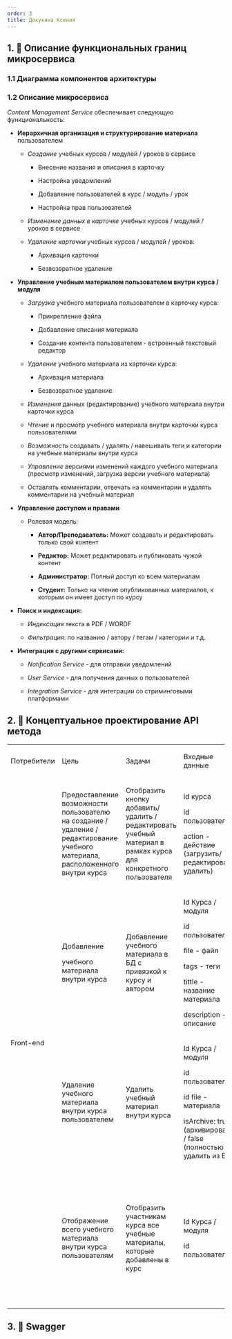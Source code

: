 ```yaml
---
order: 3
title: Докукина Ксения
---
```


## 1\. 📖 Описание функциональных границ микросервиса

### 1\.1 Диаграмма компонентов архитектуры

<drawio path="./arkhitekturnoe-kata.svg" width="211px" height="101px"/>

### 1\.2 Описание микросервиса

*Content Management Service* обеспечивает следующую функциональность:

-  **Иерархичная организация и структурирование материала** пользователем

   -  *Создание* учебных курсов / модулей / уроков в сервисе

      -  Внесение названия и описания в карточку

      -  Настройка уведомлений

      -  Добавление пользователей в курс / модуль / урок

      -  Настройка прав пользователей

   -  *Изменение данных в карточке* учебных курсов / модулей / уроков в сервисе

   -  *Удаление карточки* учебных курсов / модулей / уроков:

      -  Архивация карточки

      -  Безвозвратное удаление

-  **Управление учебным материалом пользователем внутри курса / модуля**

   -  *Загрузка* учебного материала пользователем в карточку курса:

      -  Прикрепление файла

      -  Добавление описания материала

      -  Создание контента пользователем - встроенный текстовый редактор

   -  *Удаление* учебного материала из карточки курса:

      -  Архивация материала

      -  Безвозвратное удаление 

   -  *Изменения* данных (редактирование) учебного материала внутри карточки курса

   -  *Чтение* и просмотр учебного материала внутри карточки курса пользователями

   -  *Возможность* создавать / удалять / навешивать теги и категории на учебные материалы внутри курса

   -  *Управление* версиями изменений каждого учебного материала (просмотр изменений, загрузка версии учебного материала)

   -  Оставлять комментарии, отвечать на комментарии и удалять комментарии на учебный материал

-  **Управление доступом и правами**

   -  Ролевая модель:

      -  **Автор/Преподаватель:** Может создавать и редактировать только свой контент

      -  **Редактор:** Может редактировать и публиковать чужой контент

      -  **Администратор:** Полный доступ ко всем материалам

      -  **Студент:** Только на чтение опубликованных материалов, к которым он имеет доступ по курсу

-  **Поиск и индексация:**

   -  *Индексация* текста в PDF / WORDF

   -  *Фильтрация*: по названию / автору / тегам / категории и т.д.

-  **Интеграция с другими сервисами:**

   -  *Notification Service* - для отправки уведомлений

   -  *User Service* - для получения данных о пользователей

   -  *Integration Service* - для интеграции со стриминговыми платформами

## 2\. 🧩 Концептуальное проектирование API метода

<table header="row">
<colgroup><col width="156"/><col width="156"/><col width="156"/><col width="192"/><col width="239"/></colgroup>
<tr>
<td>

Потребители

</td>
<td>

Цель

</td>
<td>

Задачи

</td>
<td>

Входные данные

</td>
<td>

Выходные данные

</td>
</tr>
<tr>
<td rowspan="4">

Front-end

</td>
<td>

Предоставление возможности пользователю  на создание / удаление / редактирование учебного материала, расположенного внутри курса

</td>
<td>

Отобразить кнопку добавить/ удалить / редактировать учебный материал в рамках курса для конкретного пользователя

</td>
<td>

id курса

id пользователя

action - действие (загрузить/ редактировать/ удалить) 



</td>
<td>

Отображать / не отображать кнопку в зависимости от выбранного действия для конкретного пользователя

</td>
</tr>
<tr>
<td>

Добавление

учебного материала внутри курса 

</td>
<td>

Добавление учебного материала в БД с привязкой к курсу и автором

</td>
<td>

Id Курса / модуля

id пользователя

file - файл

tags - теги

tittle - название материала

description - описание

</td>
<td>

Ответ о добавление учебного материала в курс (успешно / ошибка)

</td>
</tr>
<tr>
<td>

Удаление учебного материала внутри курса пользователем

</td>
<td>

Удалить учебный материал внутри курса 

</td>
<td>

Id Курса / модуля

id пользователя

id file - материала

isArchive: true (архивировать) / false (полностью удалить из БД)

</td>
<td>

Ответ об удалении учебного материала в курс (успешно / ошибка)

</td>
</tr>
<tr>
<td>

Отображение всего учебного материала внутри курса пользователям

</td>
<td>

Отобразить участникам курса все учебные материалы, которые добавлены в курс

</td>
<td>

Id Курса / модуля

id пользователя

</td>
<td>

Lists - список контента:

-  file - контент

-  title - название файла

-  tags - тэги

-  description - описание

</td>
</tr>
</table>

## 3\. 🤝 Swagger

<openapi src="./_index-2-3.yaml" flag="true"/>

### 